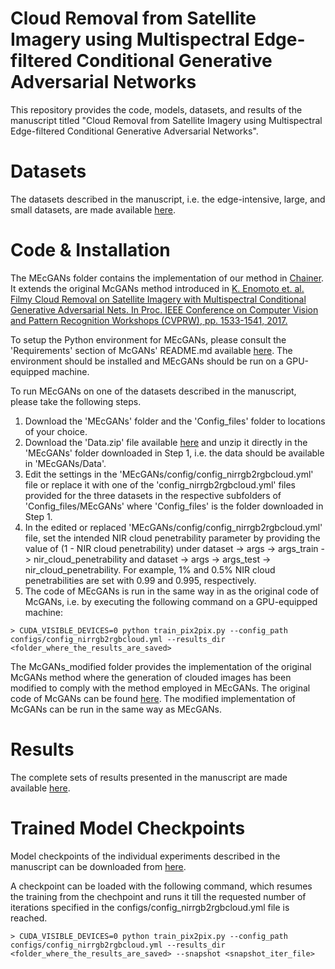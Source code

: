 # Cloud Removal from Satellite Imagery using Multispectral Edge-filtered Conditional Generative Adversarial Networks

This repository provides the code, models, datasets, and results of the manuscript titled "Cloud Removal from Satellite Imagery using Multispectral Edge-filtered Conditional Generative Adversarial Networks".

# Datasets

The datasets described in the manuscript, i.e. the edge-intensive, large, and small datasets, are made available <a href="">here</a>.

# Code & Installation

The MEcGANs folder contains the implementation of our method in [Chainer](https://chainer.org/). It extends the original McGANs method introduced in <a href="https://arxiv.org/abs/1710.04835">K. Enomoto et. al. Filmy Cloud Removal on Satellite Imagery with Multispectral Conditional Generative Adversarial Nets. In Proc. IEEE Conference on Computer Vision and Pattern Recognition Workshops (CVPRW), pp. 1533-1541, 2017.</a>

To setup the Python environment for MEcGANs, please consult the 'Requirements' section of McGANs' README.md available [here](https://github.com/enomotokenji/mcgan-cvprw2017-chainer). The environment should be installed and MEcGANs should be run on a GPU-equipped machine.

To run MEcGANs on one of the datasets described in the manuscript, please take the following steps.

1. Download the 'MEcGANs' folder and the 'Config_files' folder to locations of your choice.
2. Download the 'Data.zip' file available [here]() and unzip it directly in the 'MEcGANs' folder downloaded in Step 1, i.e. the data should be available in 'MEcGANs/Data'.
3. Edit the settings in the 'MEcGANs/config/config_nirrgb2rgbcloud.yml' file or replace it with one of the 'config_nirrgb2rgbcloud.yml' files provided for the three datasets in the respective subfolders of 'Config_files/MEcGANs' where 'Config_files' is the folder downloaded in Step 1.
4. In the edited or replaced 'MEcGANs/config/config_nirrgb2rgbcloud.yml' file, set the intended NIR cloud penetrability parameter by providing the value of (1 - NIR cloud penetrability) under dataset -> args -> args_train -> nir_cloud_penetrability and dataset -> args -> args_test -> nir_cloud_penetrability. For example, 1% and 0.5% NIR cloud penetrabilities are set with 0.99 and 0.995, respectively.
5. The code of MEcGANs is run in the same way in as the original code of McGANs, i.e. by executing the following command on a GPU-equipped machine:
```
> CUDA_VISIBLE_DEVICES=0 python train_pix2pix.py --config_path configs/config_nirrgb2rgbcloud.yml --results_dir <folder_where_the_results_are_saved>
```

The McGANs_modified folder provides the implementation of the original McGANs method where the generation of clouded images has been modified to comply with the method employed in MEcGANs. The original code of McGANs can be found <a href="https://github.com/enomotokenji/mcgan-cvprw2017-chainer">here</a>. The modified implementation of McGANs can be run in the same way as MEcGANs.

# Results

The complete sets of results presented in the manuscript are made available <a href="">here</a>.

# Trained Model Checkpoints

Model checkpoints of the individual experiments described in the manuscript can be downloaded from [here](). 

A checkpoint can be loaded with the following command, which resumes the training from the chechpoint and runs it till the requested number of iterations specified in the configs/config_nirrgb2rgbcloud.yml file is reached.

```
> CUDA_VISIBLE_DEVICES=0 python train_pix2pix.py --config_path configs/config_nirrgb2rgbcloud.yml --results_dir <folder_where_the_results_are_saved> --snapshot <snapshot_iter_file>
```
